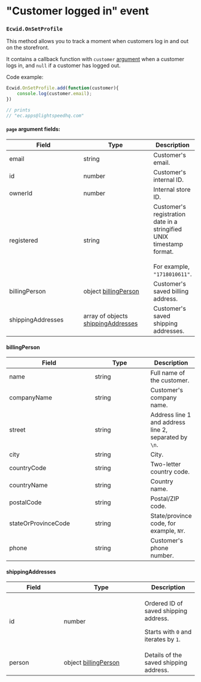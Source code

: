 # "Customer logged in" event

### `Ecwid.OnSetProfile`

This method allows you to track a moment when customers log in and out on the storefront.&#x20;

It contains a callback function with `customer` [argument](customer-logged-in-event.md#page-argument-fields) when a customer logs in, and `null` if a customer has logged out.

Code example:

```javascript
Ecwid.OnSetProfile.add(function(customer){
	console.log(customer.email);
})

// prints
// "ec.apps@lightspeedhq.com"
```

#### `page` argument fields:

<table><thead><tr><th width="197">Field</th><th width="181">Type</th><th>Description</th></tr></thead><tbody><tr><td>email</td><td>string</td><td>Customer's email.</td></tr><tr><td>id</td><td>number</td><td>Customer's internal ID.</td></tr><tr><td>ownerId</td><td>number</td><td>Internal store ID.</td></tr><tr><td>registered</td><td>string</td><td>Customer's registration date in a stringified UNIX timestamp format. <br><br>For example, <code>"1718010611"</code>.</td></tr><tr><td>billingPerson</td><td>object <a href="customer-logged-in-event.md#billingperson">billingPerson</a></td><td>Customer's saved billing address.</td></tr><tr><td>shippingAddresses</td><td>array of objects <a href="customer-logged-in-event.md#shippingaddresses">shippingAddresses</a></td><td>Customer's saved shipping addresses.</td></tr></tbody></table>

#### billingPerson

<table><thead><tr><th width="217">Field</th><th width="140">Type</th><th>Description</th></tr></thead><tbody><tr><td>name</td><td>string</td><td>Full name of the customer.</td></tr><tr><td>companyName</td><td>string</td><td>Customer's company name.</td></tr><tr><td>street</td><td>string</td><td>Address line 1 and address line 2, separated by <code>\n</code>.</td></tr><tr><td>city</td><td>string</td><td>City.</td></tr><tr><td>countryCode</td><td>string</td><td>Two-letter country code.</td></tr><tr><td>countryName</td><td>string</td><td>Country name.</td></tr><tr><td>postalCode</td><td>string</td><td>Postal/ZIP code.</td></tr><tr><td>stateOrProvinceCode</td><td>string</td><td>State/province code, for example, <code>NY</code>.</td></tr><tr><td>phone</td><td>string</td><td>Customer's phone number.</td></tr></tbody></table>

#### shippingAddresses

<table><thead><tr><th width="130">Field</th><th width="200">Type</th><th>Description</th></tr></thead><tbody><tr><td>id</td><td>number</td><td><p>Ordered ID of saved shipping address.<br></p><p>Starts with <code>0</code> and iterates by <code>1</code>.</p></td></tr><tr><td>person</td><td>object <a href="customer-logged-in-event.md#billingperson">billingPerson</a></td><td>Details of the saved shipping address.</td></tr></tbody></table>

